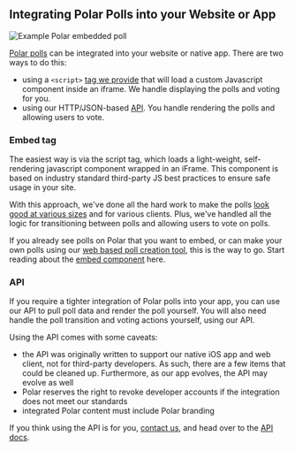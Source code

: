 ## Integrating Polar Polls into your Website or App

![Example Polar embedded poll](https://polar-production-web-assets.s3.amazonaws.com/pub-promo-addsite.png)

[Polar polls](http://polarb.com/polls) can be integrated into your website or native app.  There are two ways to do this:
 
* using a `<script>` [tag we provide](/embed_component.md) that will load a custom Javascript component inside an iframe.  We handle displaying the polls and voting for you.
* using our HTTP/JSON-based [API](/api/v4/index.md).  You handle rendering the polls and allowing users to vote.

### Embed tag

The easiest way is via the script tag, which loads a light-weight, self-rendering javascript component wrapped in an iFrame.  This component is based on industry standard third-party JS best practices to ensure safe usage in your site.

With this approach, we've done all the hard work to make the polls
[look good at various sizes](http://polarb.com/publishers/poll_sets/926/preview) and for various clients.  Plus, we've handled all the logic for transitioning between polls and allowing users to vote on polls.  

If you already see polls on Polar that you want to embed, or can make your own polls using our [web based poll creation tool](http://www.polarb.com/howtos/makepolls), this is the way to go.  Start reading about the [embed component](/embed_component.md) here.

### API

If you require a tighter integration of Polar polls into your app, you can use our API to pull poll data and render the poll yourself.   You will also need handle the poll transition and voting actions yourself, using our API.

Using the API comes with some caveats:

* the API was originally written to support our native iOS app and web client, not for third-party developers.  As such, there are a few items that could be cleaned up.  Furthermore, as our app evolves, the API may evolve as well
* Polar reserves the right to revoke developer accounts if the integration does not meet our standards
* integrated Polar content must include Polar branding

If you think using the API is for you, [contact us](http://polarb.com/contact), and head over to the [API docs](/api/v4/index.md).


